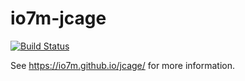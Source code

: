 io7m-jcage
==========

[![Build Status](https://travis-ci.org/io7m/jcage.svg?branch=master)](https://travis-ci.org/io7m/jcage)

See https://io7m.github.io/jcage/ for more information.
